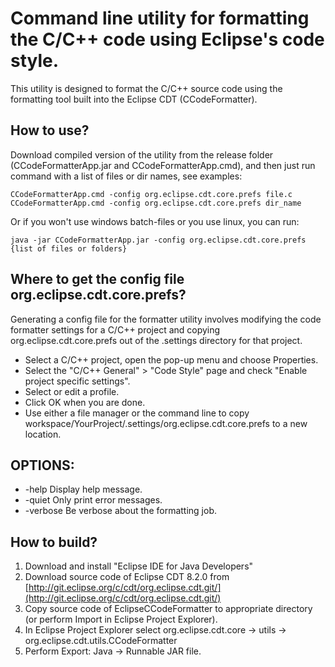 Command line utility for formatting the C/C++ code using Eclipse's code style.
==================================

This utility is designed to format the C/C++ source code using the formatting tool built into the Eclipse CDT (CCodeFormatter).


How to use?
-----------------------------------------------------------------------------------------------
Download compiled version of the utility from the release folder (CCodeFormatterApp.jar and CCodeFormatterApp.cmd),
and then just run command with a list of files or dir names, see examples:

    CCodeFormatterApp.cmd -config org.eclipse.cdt.core.prefs file.c
    CCodeFormatterApp.cmd -config org.eclipse.cdt.core.prefs dir_name

Or if you won't use windows batch-files or you use linux, you can run:

    java -jar CCodeFormatterApp.jar -config org.eclipse.cdt.core.prefs {list of files or folders}


Where to get the config file org.eclipse.cdt.core.prefs?
-----------------------------------------------------------------------------------------------
Generating a config file for the formatter utility involves
modifying the code formatter settings for a C/C++ project and
copying org.eclipse.cdt.core.prefs out of the .settings directory for that project.

- Select a C/C++ project, open the pop-up menu and choose Properties.
- Select the "C/C++ General" > "Code Style" page and check "Enable project specific settings".
- Select or edit a profile.
- Click OK when you are done.
- Use either a file manager or the command line
to copy workspace/YourProject/.settings/org.eclipse.cdt.core.prefs to a new location.

OPTIONS:
-----------------------------------------------------------------------------------------------
- -help                Display help message.
- -quiet               Only print error messages.
- -verbose             Be verbose about the formatting job.


How to build?
-----------------------------------------------------------------------------------------------
1. Download and install "Eclipse IDE for Java Developers"
2. Download source code of Eclipse CDT 8.2.0 from [http://git.eclipse.org/c/cdt/org.eclipse.cdt.git/](http://git.eclipse.org/c/cdt/org.eclipse.cdt.git/)
3. Copy source code of EclipseCCodeFormatter to appropriate directory (or perform Import in Eclipse Project Explorer).
4. In Eclipse Project Explorer select org.eclipse.cdt.core -> utils -> org.eclipse.cdt.utils.CCodeFormatter
5. Perform Export: Java -> Runnable JAR file.
